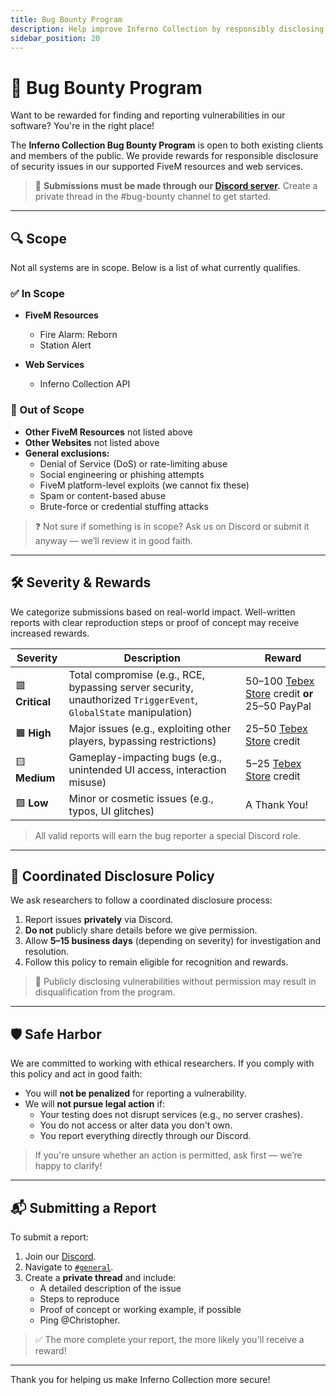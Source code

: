 ```yaml
---
title: Bug Bounty Program
description: Help improve Inferno Collection by responsibly disclosing vulnerabilities.
sidebar_position: 20
---
```


# 🐛 Bug Bounty Program

Want to be rewarded for finding and reporting vulnerabilities in our software? You're in the right place!

The **Inferno Collection Bug Bounty Program** is open to both existing clients and members of the public. We provide rewards for responsible disclosure of security issues in our supported FiveM resources and web services.

> 📢 **Submissions must be made through our [Discord server](https://discord.gg/5GZ3Jzt).** Create a private thread in the #bug-bounty channel to get started.

---

## 🔍 Scope

Not all systems are in scope. Below is a list of what currently qualifies.

### ✅ In Scope

- **FiveM Resources**
	- Fire Alarm: Reborn
	- Station Alert

- **Web Services**
	- Inferno Collection API

### 🚫 Out of Scope

- **Other FiveM Resources** not listed above
- **Other Websites** not listed above
- **General exclusions:**
	- Denial of Service (DoS) or rate-limiting abuse
	- Social engineering or phishing attempts
	- FiveM platform-level exploits (we cannot fix these)
	- Spam or content-based abuse
	- Brute-force or credential stuffing attacks

> ❓ Not sure if something is in scope? Ask us on Discord or submit it anyway — we’ll review it in good faith.

---

## 🛠 Severity & Rewards

We categorize submissions based on real-world impact. Well-written reports with clear reproduction steps or proof of concept may receive increased rewards.

| Severity        | Description                                                                                                      | Reward                                                                                     |
|-----------------|------------------------------------------------------------------------------------------------------------------|--------------------------------------------------------------------------------------------|
| 🟥 **Critical** | Total compromise (e.g., RCE, bypassing server security, unauthorized `TriggerEvent`, `GlobalState` manipulation) | $50–$100 [Tebex Store](https://store.inferno-collection.com/) credit **or** $25–$50 PayPal |
| 🟧 **High**     | Major issues (e.g., exploiting other players, bypassing restrictions)                                            | $25–$50 [Tebex Store](https://store.inferno-collection.com/) credit                        |
| 🟨 **Medium**   | Gameplay-impacting bugs (e.g., unintended UI access, interaction misuse)                                         | $5–$25 [Tebex Store](https://store.inferno-collection.com/) credit                         |
| 🟩 **Low**      | Minor or cosmetic issues (e.g., typos, UI glitches)                                                              | A Thank You!                                                                               |

> All valid reports will earn the bug reporter a special Discord role.

---

## 🤝 Coordinated Disclosure Policy

We ask researchers to follow a coordinated disclosure process:

1. Report issues **privately** via Discord.
2. **Do not** publicly share details before we give permission.
3. Allow **5–15 business days** (depending on severity) for investigation and resolution.
4. Follow this policy to remain eligible for recognition and rewards.

> 🚨 Publicly disclosing vulnerabilities without permission may result in disqualification from the program.

---

## 🛡 Safe Harbor

We are committed to working with ethical researchers. If you comply with this policy and act in good faith:

- You will **not be penalized** for reporting a vulnerability.
- We will **not pursue legal action** if:
	- Your testing does not disrupt services (e.g., no server crashes).
	- You do not access or alter data you don't own.
	- You report everything directly through our Discord.

> If you're unsure whether an action is permitted, ask first — we’re happy to clarify!

---

## 📬 Submitting a Report

To submit a report:

1. Join our [Discord](https://discord.gg/5GZ3Jzt).
2. Navigate to [`#general`](https://discord.com/channels/346941064344764416/388981595928788992).
3. Create a **private thread** and include:
	- A detailed description of the issue
	- Steps to reproduce
	- Proof of concept or working example, if possible
    - Ping @Christopher.

> ✅ The more complete your report, the more likely you'll receive a reward!

---

Thank you for helping us make Inferno Collection more secure!
